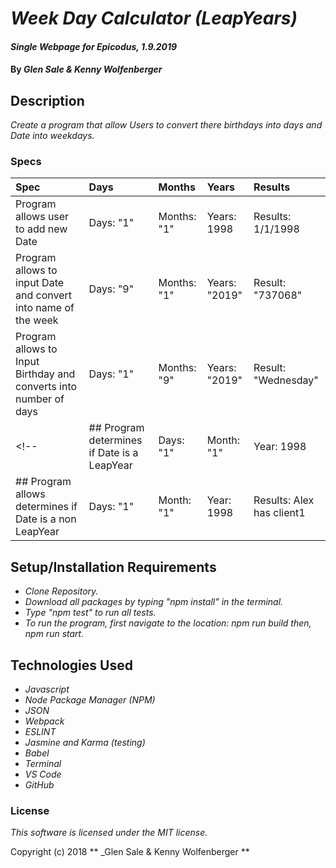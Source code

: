 #  _Week Day Calculator (LeapYears)_

#### _Single Webpage for Epicodus, 1.9.2019_

#### By _**Glen Sale & Kenny Wolfenberger**_

## Description

_Create a program that allow Users to convert there birthdays into days and Date into weekdays._


### Specs
| Spec | Days | Months | Years |  Results  |
| :-------------    | :------------- | :------------- | :------------- | :------------- |
| Program allows user to add new Date| Days: "1" | Months: "1" |  Years: 1998  |  Results: 1/1/1998  |
| Program allows to input Date and convert into name of the week  | Days: "9"  | Months: "1" |  Years: "2019" |  Result: "737068"  |
| Program allows to Input Birthday  and converts into number of days | Days: "1" | Months: "9" |  Years: "2019" |  Result: "Wednesday"  |
<!-- | ## Program determines if Date is a LeapYear| Days: "1" | Month: "1" |  Year: 1998  |  Results: Alex has client1  |
| ## Program allows determines if Date is a non LeapYear| Days: "1" | Month: "1" |  Year: 1998  |  Results: Alex has client1  | -->


## Setup/Installation Requirements
* _Clone Repository._
* _Download all packages by typing "npm install" in the terminal._
* _Type "npm test" to run all tests._
* _To run the program, first navigate to the location: npm run build then, npm run start._




## Technologies Used
* _Javascript_
* _Node Package Manager (NPM)_
* _JSON_
* _Webpack_
* _ESLINT_
* _Jasmine and Karma (testing)_
* _Babel_
* _Terminal_
* _VS Code_
* _GitHub_


### License

*This software is licensed under the MIT license.*

Copyright (c) 2018 ** _Glen Sale & Kenny Wolfenberger **
